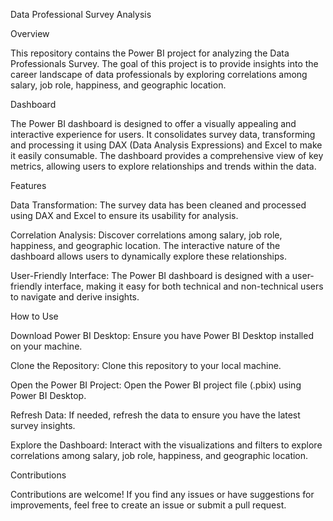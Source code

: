 Data Professional Survey Analysis


Overview

This repository contains the Power BI project for analyzing the Data Professionals Survey. The goal of this project is to provide insights into the career landscape of data professionals by exploring correlations among salary, job role, happiness, and geographic location.

Dashboard

The Power BI dashboard is designed to offer a visually appealing and interactive experience for users. It consolidates survey data, transforming and processing it using DAX (Data Analysis Expressions) and Excel to make it easily consumable. The dashboard provides a comprehensive view of key metrics, allowing users to explore relationships and trends within the data.

Features

Data Transformation: The survey data has been cleaned and processed using DAX and Excel to ensure its usability for analysis.

Correlation Analysis: Discover correlations among salary, job role, happiness, and geographic location. The interactive nature of the dashboard allows users to dynamically explore these relationships.

User-Friendly Interface: The Power BI dashboard is designed with a user-friendly interface, making it easy for both technical and non-technical users to navigate and derive insights.

How to Use

Download Power BI Desktop: Ensure you have Power BI Desktop installed on your machine.

Clone the Repository: Clone this repository to your local machine.

Open the Power BI Project: Open the Power BI project file (.pbix) using Power BI Desktop.

Refresh Data: If needed, refresh the data to ensure you have the latest survey insights.

Explore the Dashboard: Interact with the visualizations and filters to explore correlations among salary, job role, happiness, and geographic location.

Contributions

Contributions are welcome! If you find any issues or have suggestions for improvements, feel free to create an issue or submit a pull request.
